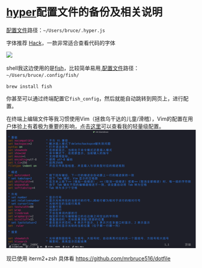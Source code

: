 # [hyper](https://hyper.is/)配置文件的备份及相关说明
[配置文件](https://github.com/mrbruce516/hyperbackup/blob/master/hyper.js)路径：`~/Users/bruce/.hyper.js`  

字体推荐 [Hack]( https://github.com/source-foundry/Hack
)，一款非常适合查看代码的字体

<img src="https://github.com/source-foundry/Hack/raw/master/img/hack-specimen-3-crunch.png" width="60%" heigh="60%" />

shell我这边使用的是[fish](https://fishshell.com/)，比较简单易用,[配置文件](https://github.com/mrbruce516/hyperbackup/tree/master/fish)路径：`~/Users/bruce/.config/fish/`

    brew install fish
你甚至可以通过终端配置它`fish_config`，然后就能自动跳转到网页上，进行配置。  

在终端上编辑文件等我习惯使用Vim（拯救乌干达的儿童/滑稽），Vim的配置在用户体验上有着极为重要的影响，点击[这里](https://github.com/mrbruce516/hyperbackup/blob/master/vimrc)可以查看我的轻量级配置。  
![vim截图](https://github.com/mrbruce516/hyperbackup/blob/master/pic/screenshot_vim.png)

现已使用 iterm2+zsh 具体看 https://github.com/mrbruce516/dotfile
